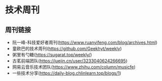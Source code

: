 # 技术周刊

## 周刊链接

- 阮一峰-科技爱好者周刊(<https://www.ruanyifeng.com/blog/archives.html>)
- 童欧巴的技术周刊(<https://github.com/Geekhyt/weekly>)
- 粥里有勺糖(<https://sugarat.top/weekly/>)
- 古茗前端团队(<https://juejin.cn/user/3233040624266695>)
- 网易云音乐技术团队(<https://www.zhihu.com/column/musicfe>)
- 一些技术分享(<https://daily-blog.chlinlearn.top/blogs/1>)
